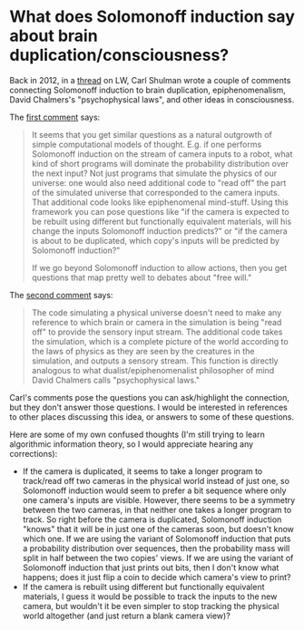 # What does Solomonoff induction say about brain duplication/consciousness?

Back in 2012, in a [thread](https://www.greaterwrong.com/posts/PXoWk554FZ4Gpfvah/causal-reference/comment/5K9ewNasTGWmkfQdM) on LW, Carl Shulman wrote a couple of comments connecting Solomonoff induction to brain duplication, epiphenomenalism, David Chalmers's "psychophysical laws", and other ideas in consciousness.

The [first comment](https://www.greaterwrong.com/posts/PXoWk554FZ4Gpfvah/causal-reference/comment/pFbkDEFnTS8exmmKu) says:

> It seems that you get similar questions as a natural outgrowth of simple computational models of thought. E.g. if one performs Solomonoff induction on the stream of camera inputs to a robot, what kind of short programs will dominate the probability distribution over the next input? Not just programs that simulate the physics of our universe: one would also need additional code to "read off" the part of the simulated universe that corresponded to the camera inputs. That additional code looks like epiphenomenal mind-stuff. Using this framework you can pose questions like "if the camera is expected to be rebuilt using different but functionally equivalent materials, will his change the inputs Solomonoff induction predicts?" or "if the camera is about to be duplicated, which copy's inputs will be predicted by Solomonoff induction?"
>
> If we go beyond Solomonoff induction to allow actions, then you get questions that map pretty well to debates about "free will."

The [second comment](https://www.greaterwrong.com/posts/PXoWk554FZ4Gpfvah/causal-reference/comment/auu9giBwDFc9tFsZQ) says:

> The code simulating a physical universe doesn't need to make any reference to which brain or camera in the simulation is being "read off" to provide the sensory input stream. The additional code takes the simulation, which is a complete picture of the world according to the laws of physics as they are seen by the creatures in the simulation, and outputs a sensory stream. This function is directly analogous to what dualist/epiphenomenalist philosopher of mind David Chalmers calls "psychophysical laws."

Carl's comments pose the questions you can ask/highlight the connection, but they don't answer those questions. I would be interested in references to other places discussing this idea, or answers to some of these questions.

Here are some of my own confused thoughts (I'm still trying to learn algorithmic information theory, so I would appreciate hearing any corrections):

- If the camera is duplicated, it seems to take a longer program to track/read off two cameras in the physical world instead of just one, so Solomonoff induction would seem to prefer a bit sequence where only one camera's inputs are visible. However, there seems to be a symmetry between the two cameras, in that neither one takes a longer program to track. So right before the camera is duplicated, Solomonoff induction "knows" that it will be in just one of the cameras soon, but doesn't know which one. If we are using the variant of Solomonoff induction that puts a probability distribution over sequences, then the probability mass will split in half between the two copies' views. If we are using the variant of Solomonoff induction that just prints out bits, then I don't know what happens; does it just flip a coin to decide which camera's view to print?
- If the camera is rebuilt using different but functionally equivalent materials, I guess it would be possible to track the inputs to the new camera, but wouldn't it be even simpler to stop tracking the physical world altogether (and just return a blank camera view)?
